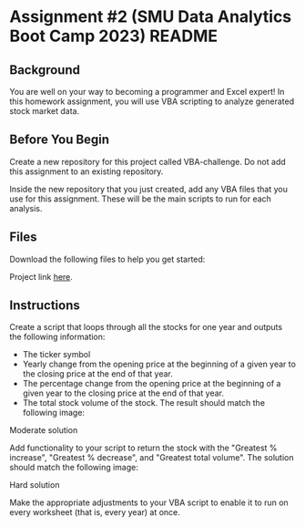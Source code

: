 # Assignment #2 (SMU Data Analytics Boot Camp 2023) README

## Background
You are well on your way to becoming a programmer and Excel expert! In this homework assignment, you will use VBA scripting to analyze generated stock market data.

## Before You Begin
Create a new repository for this project called VBA-challenge. Do not add this assignment to an existing repository.

Inside the new repository that you just created, add any VBA files that you use for this assignment. These will be the main scripts to run for each analysis.

## Files
Download the following files to help you get started:

Project link [here](https://static.bc-edx.com/data/dl-1-2/m2/lms/starter/Starter_Code.zip).

## Instructions
Create a script that loops through all the stocks for one year and outputs the following information:

- The ticker symbol
- Yearly change from the opening price at the beginning of a given year to the closing price at the end of that year.
- The percentage change from the opening price at the beginning of a given year to the closing price at the end of that year.
- The total stock volume of the stock. The result should match the following image:

Moderate solution

Add functionality to your script to return the stock with the "Greatest % increase", "Greatest % decrease", and "Greatest total volume". The solution should match the following image:

Hard solution

Make the appropriate adjustments to your VBA script to enable it to run on every worksheet (that is, every year) at once.
